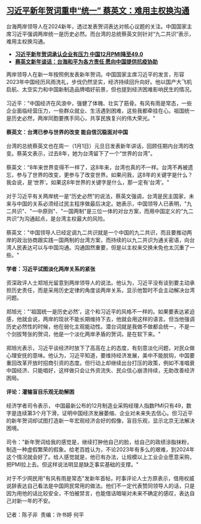 <!--1704125884000-->
[习近平新年贺词重申“统一”  蔡英文：难用主权换沟通](https://www.rfa.org/mandarin/yataibaodao/zhengzhi/ec-01012024110339.html)
------

<p>台海两岸领导人在2024新年，透过发表贺词表达对核心议题的关注。中国国家主席习近平强调两岸统一是历史必然。而台湾的总统蔡英文则针对“九二共识”表示，难用主权换沟通。</p><ul><li><strong><a class="state-published" href="https://www.rfa.org/mandarin/Xinwen/1-12312023102040.html">习近平新年贺词承认企业有压力 中国12月PMI降至49.0</a></strong></li><li><strong><a class="state-published" href="https://www.rfa.org/mandarin/Xinwen/3-01012023112027.html">蔡英文新年谈话：台海和平为各方责任 愿向中国提供抗疫协助</a></strong></li></ul><div><span>两岸领导人在新一年按照例发表新年贺词。中国国家主席习近平的发言，形容2023年中国经历风雨洗礼，步伐仍然坚实，经济持续回升向好。他以国产大飞机启航、太空实力和中国新制造品牌唱好前景，但也提到经济困难影响民生的情况。</span></div><div><span> </span></div><div><span>习近平："中国经济在风浪中，强健了体魄、壮实了筋骨。有风有雨是常态，一些企业面临经营压力，一些群众就业、生活遇到困难，这些我都牵挂在心。祖国统一是历史必然，两岸同胞要携手同心，共享民族复兴的伟大荣光。"</span></div><div><span> </span></div><div><strong>蔡英文：台湾已参与世界的改变 能自信沉稳面对中国</strong></div><div><span> </span></div><div><span>台湾的总统蔡英文也在周一（1月1日）元旦日发表新年讲话，回顾任期内台湾的改变。蔡英文表示，过去8年，她为台湾留下了一个“世界的台湾”。</span></div><div><span> </span></div><div><span>蔡英文：“8年来世界变得不一样了，这8年来，台湾也真的不一样。台湾不再被遗忘，参与了世界的改变，更参与了改变世界。如果问我，这8年的关键字是什么？我会说，是‘世界’。如果这8年世界的关键字是什么，那一定有‘台湾’。"</span></div><div><span> </span></div><div><span>对于习近平有关两岸统一是“历史必然”的说法，蔡英文强调，台湾是民主国家，未来与中国的关系必须经过民主程序做最后决定。她表示，中国领导人已表明，"九二共识"、"一中原则"、"一国两制"是三位一体的对台方案，而用中国定义的“九二共识”为沟通起点，是台湾主权最大的风险。</span></div><div><span> </span></div><div><span>蔡英文："中国领导人已经定调九二共识就是一个中国的九二共识，而且要推动两岸的政治协商跟实践一国两制的台湾方案，而持续的以九二共识为通关密语，向台湾人民表达可以与中国沟通。沟通固然重要，但是以主权来交换未免也太沉重了一些。"</span></div><div><span> </span></div><div><strong>学者：习近平试图淡化两岸关系的紧张 </strong></div><div><span> </span></div><div><span>资深政评人士郑旭光留意到两岸领导人的说法。他认为，习近平没有谈到要主动承担历史责任，而是采用历史定律的角度谈两岸关系，显示他暂时不会主动解决台湾问题。</span></div><div><span> </span></div><div><span>郑旭光："‘祖国统一是历史必然’，这个和习近平的风格不一样的。如果要表达紧迫感，他就会说，两岸的现状不能长期维持下去，他就会用这样的语言。但当他强调历史必然性的时候，他在弱化主观能动性。潜台词就是我做不做都会统一，不是一个剑拔弩张的贺词，他是一个淡化两岸矛盾的贺词，是在软下来。"</span></div><div><span> </span></div><div><span>郑旭光表示，习近平谈经济时放下了高高在上的态度，有刻意淡化问题，对民众做心理安抚的意味。他认为，习近平知道，要维持经济发展，美中不能脱钩，中国要重回改革开放时招商引资的态度。但行动上却继续出台打压的政策，例如不准唱衰中国经济、只能唱好，这样做只会让外资流失、民众信心崩溃持续，无助改善经济困局。</span></div><div><span> </span></div><div><strong>评论：灌输盲目乐观无助解困</strong></div><div><span> </span></div><div><span>经济学者司令表示， 中国最新公布的12月制造业采购经理人指数PMI只有49，数字是连续第3个月下滑，证明中国经济发展萎缩、企业对未来失去信心。但习近平的新年贺词却试图打造新一年宏观经济会好的假像，盲目乐观，显示北京无法解决困境。</span></div><div><span> </span></div><div><span>司令："新年贺词给我的感觉是，继续打肿他自己的脸，给自己的政绩涂脂抹粉，制造一种虚假繁荣的假象。给老百姓认为，不论2023年有多么的艰难，到2024年这个情况就会好了。给人感觉就是，他已有办法，让规模以上工业企业愿意采购，把PMI拉上去。但这样说法明显是缺乏事实基础的支撑。"</span></div><div><span> </span></div><div><span>对于不少网民用"有风有雨是常态"发新年首帖，时事评论人士方原表示，借用权威说辞表达自己看法是中国网民常用的做法。他们不一定代表赞同领导人的话，只是因为用他的话比较安全，不怕被禁言，也能借话暗喻对未来不确定的感叹，表达自己对新一年的不安。</span></div><div><span> </span></div><div><span>记者：陈子非  责编：许书婷 何平</span></div>
